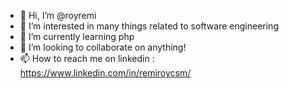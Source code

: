 - 👋 Hi, I’m @royremi
- 👀 I’m interested in many things related to software engineering
- 🌱 I’m currently learning php
- 💞️ I’m looking to collaborate on anything!
- 📫 How to reach me on linkedin : https://www.linkedin.com/in/remiroycsm/
